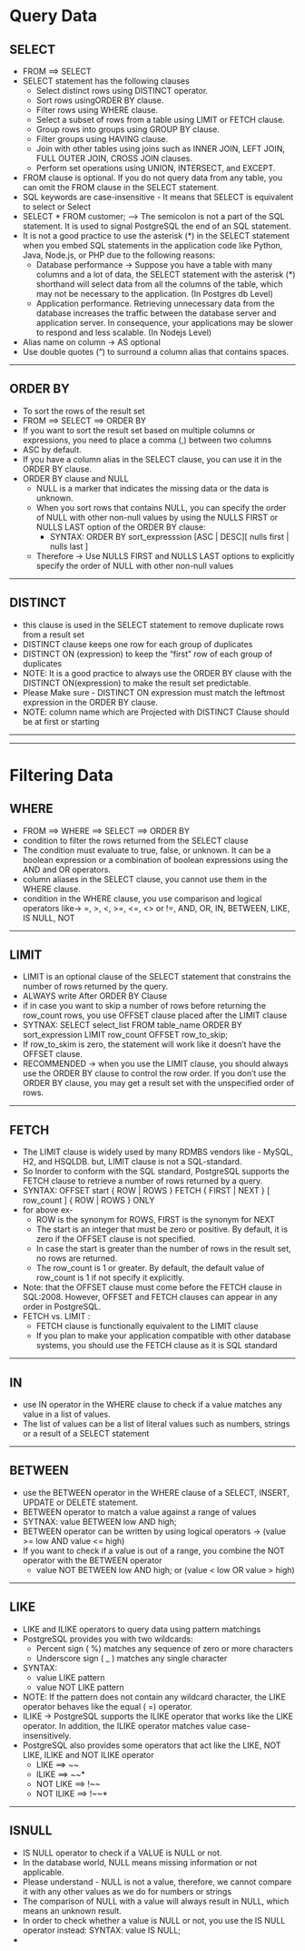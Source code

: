 # Query Data

## SELECT

- FROM ==> SELECT
- SELECT statement has the following clauses
  - Select distinct rows using DISTINCT operator.
  - Sort rows usingORDER BY clause.
  - Filter rows using WHERE clause.
  - Select a subset of rows from a table using LIMIT or FETCH clause.
  - Group rows into groups using GROUP BY clause.
  - Filter groups using HAVING clause.
  - Join with other tables using joins such as INNER JOIN, LEFT JOIN, FULL OUTER JOIN, CROSS JOIN clauses.
  - Perform set operations using UNION, INTERSECT, and EXCEPT.
- FROM clause is optional. If you do not query data from any table, you can omit the FROM clause in the SELECT statement.
- SQL keywords are case-insensitive - It means that SELECT is equivalent to select or Select
- SELECT \* FROM customer; --> The semicolon is not a part of the SQL statement. It is used to signal PostgreSQL the end of an SQL statement.
- It is not a good practice to use the asterisk (\*) in the SELECT statement when you embed SQL statements in the application code like Python, Java, Node.js, or PHP due to the following reasons:
  - Database performance -> Suppose you have a table with many columns and a lot of data, the SELECT statement with the asterisk (\*) shorthand will select data from all the columns of the table, which may not be necessary to the application. (In Postgres db Level)
  - Application performance. Retrieving unnecessary data from the database increases the traffic between the database server and application server. In consequence, your applications may be slower to respond and less scalable. (In Nodejs Level)
- Alias name on column -> AS optional
- Use double quotes (“) to surround a column alias that contains spaces.

---

## ORDER BY

- To sort the rows of the result set
- FROM ==> SELECT ==> ORDER BY
- If you want to sort the result set based on multiple columns or expressions, you need to place a comma (,) between two columns
- ASC by default.
- If you have a column alias in the SELECT clause, you can use it in the ORDER BY clause.
- ORDER BY clause and NULL
  - NULL is a marker that indicates the missing data or the data is unknown.
  - When you sort rows that contains NULL, you can specify the order of NULL with other non-null values by using the NULLS FIRST or NULLS LAST option of the ORDER BY clause:
    - SYNTAX: ORDER BY sort_expresssion [ASC | DESC][ nulls first | nulls last ]
  - Therefore -> Use NULLS FIRST and NULLS LAST options to explicitly specify the order of NULL with other non-null values

---

## DISTINCT

- this clause is used in the SELECT statement to remove duplicate rows from a result set
- DISTINCT clause keeps one row for each group of duplicates
- DISTINCT ON (expression) to keep the “first” row of each group of duplicates
- NOTE: It is a good practice to always use the ORDER BY clause with the DISTINCT ON(expression) to make the result set predictable.
- Please Make sure - DISTINCT ON expression must match the leftmost expression in the ORDER BY clause.
- NOTE: column name which are Projected with DISTINCT Clause should be at first or starting

---

---

# Filtering Data

## WHERE

- FROM ==> WHERE ==> SELECT ==> ORDER BY
- condition to filter the rows returned from the SELECT clause
- The condition must evaluate to true, false, or unknown. It can be a boolean expression or a combination of boolean expressions using the AND and OR operators.
- column aliases in the SELECT clause, you cannot use them in the WHERE clause.
- condition in the WHERE clause, you use comparison and logical operators like-> =, >, <, >=, <=, <> or !=, AND, OR, IN, BETWEEN, LIKE, IS NULL, NOT

---

## LIMIT

- LIMIT is an optional clause of the SELECT statement that constrains the number of rows returned by the query.
- ALWAYS write After ORDER BY Clause
- if in case you want to skip a number of rows before returning the row_count rows, you use OFFSET clause placed after the LIMIT clause
- SYTNAX:
  SELECT select_list
  FROM table_name
  ORDER BY sort_expression
  LIMIT row_count OFFSET row_to_skip;
- If row_to_skim is zero, the statement will work like it doesn’t have the OFFSET clause.
- RECOMMENDED -> when you use the LIMIT clause, you should always use the ORDER BY clause to control the row order. If you don’t use the ORDER BY clause, you may get a result set with the unspecified order of rows.

---

## FETCH

- The LIMIT clause is widely used by many RDMBS vendors like - MySQL, H2, and HSQLDB. but, LIMIT clause is not a SQL-standard.
- So Inorder to conform with the SQL standard, PostgreSQL supports the FETCH clause to retrieve a number of rows returned by a query.
- SYNTAX:
  OFFSET start { ROW | ROWS }
  FETCH { FIRST | NEXT } [ row_count ] { ROW | ROWS } ONLY
- for above ex-
  - ROW is the synonym for ROWS, FIRST is the synonym for NEXT
  - The start is an integer that must be zero or positive. By default, it is zero if the OFFSET clause is not specified.
  - In case the start is greater than the number of rows in the result set, no rows are returned.
  - The row_count is 1 or greater. By default, the default value of row_count is 1 if not specify it explicitly.
- Note: that the OFFSET clause must come before the FETCH clause in SQL:2008. However, OFFSET and FETCH clauses can appear in any order in PostgreSQL.
- FETCH vs. LIMIT :
  - FETCH clause is functionally equivalent to the LIMIT clause
  - If you plan to make your application compatible with other database systems, you should use the FETCH clause as it is SQL standard

---

## IN

- use IN operator in the WHERE clause to check if a value matches any value in a list of values.
- The list of values can be a list of literal values such as numbers, strings or a result of a SELECT statement

---

## BETWEEN

- use the BETWEEN operator in the WHERE clause of a SELECT, INSERT, UPDATE or DELETE statement.
- BETWEEN operator to match a value against a range of values
- SYTNAX: value BETWEEN low AND high;
- BETWEEN operator can be written by using logical operators -> (value >= low AND value <= high)
- If you want to check if a value is out of a range, you combine the NOT operator with the BETWEEN operator
  - value NOT BETWEEN low AND high; or (value < low OR value > high)

---

## LIKE

- LIKE and ILIKE operators to query data using pattern matchings
- PostgreSQL provides you with two wildcards:
  - Percent sign ( %) matches any sequence of zero or more characters
  - Underscore sign ( \_ ) matches any single character
- SYNTAX:
  - value LIKE pattern
  - value NOT LIKE pattern
- NOTE: If the pattern does not contain any wildcard character, the LIKE operator behaves like the equal ( =) operator.
- ILIKE -> PostgreSQL supports the ILIKE operator that works like the LIKE operator. In addition, the ILIKE operator matches value case-insensitively.
- PostgreSQL also provides some operators that act like the LIKE, NOT LIKE, ILIKE and NOT ILIKE operator
  - LIKE ==> ~~
  - ILIKE ==> ~~\*
  - NOT LIKE ==> !~~
  - NOT ILIKE ==> !~~\*

---

## ISNULL

- IS NULL operator to check if a VALUE is NULL or not.
- In the database world, NULL means missing information or not applicable.
- Please understand - NULL is not a value, therefore, we cannot compare it with any other values as we do for numbers or strings
- The comparison of NULL with a value will always result in NULL, which means an unknown result.
- In order to check whether a value is NULL or not, you use the IS NULL operator instead: SYNTAX: value IS NULL;
-
